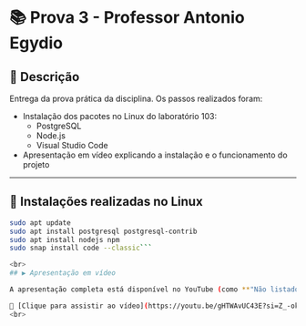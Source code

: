 # 📚 Prova 3 - Professor Antonio Egydio

## 📝 Descrição

Entrega da prova prática da disciplina. Os passos realizados foram:

- Instalação dos pacotes no Linux do laboratório 103:
  - PostgreSQL
  - Node.js
  - Visual Studio Code
- Apresentação em vídeo explicando a instalação e o funcionamento do projeto

---

## 🔧 Instalações realizadas no Linux

```bash
sudo apt update
sudo apt install postgresql postgresql-contrib
sudo apt install nodejs npm
sudo snap install code --classic```

<br>
## ▶️ Apresentação em vídeo

A apresentação completa está disponível no YouTube (como **"Não listado"**):

🔗 [Clique para assistir ao vídeo](https://youtu.be/gHTWAvUC43E?si=Z_-oklns9fhL4YAt)
<br>
